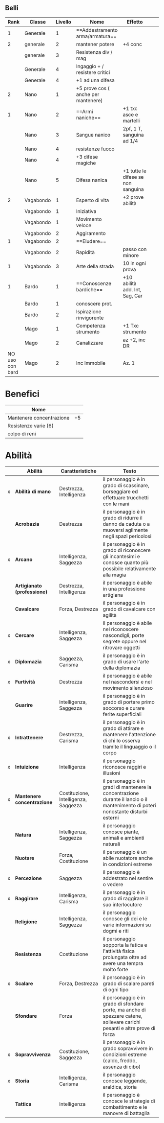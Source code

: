 ## Belli

| Rank            | Classe    | Livello | Nome                                | Effetto                            |     |     |
| --------------- | --------- | ------- | ----------------------------------- | ---------------------------------- | --- | --- |
| 1               | Generale  | 1       | ==Addestramento arma/armatura==     |                                    |     |     |
| 2               | generale  | 2       | mantener potere                     | +4 conc                            |     |     |
|                 | generale  | 3       | Resistenza div / mag                |                                    |     |     |
|                 | Generale  | 4       | Ingaggio + / resistere critici      |                                    |     |     |
|                 | Generale  | 4       | +1 ad una difesa                    |                                    |     |     |
| 2               | Nano      | 1       | +5 prove cos ( anche per mantenere) |                                    |     |     |
| 1               | Nano      | 2       | ==Armi naniche==                    | +1 txc asce e martelli             |     |     |
|                 | Nano      | 3       | Sangue nanico                       | 2pf, 1 T, sanguina ad 1/4          |     |     |
|                 | Nano      | 4       | resistenze fuoco                    |                                    |     |     |
|                 | Nano      | 4       | +3 difese magiche                   |                                    |     |     |
|                 | Nano      | 5       | Difesa nanica                       | +1 tutte le difese se non sanguina |     |     |
| 2               | Vagabondo | 1       | Esperto di vita                     | +2 prove abilità                   |     |     |
|                 | Vagabondo | 1       | Iniziativa                          |                                    |     |     |
|                 | Vagabondo | 1       | Movimento veloce                    |                                    |     |     |
|                 | Vagabondo | 2       | Aggiramento                         |                                    |     |     |
| 1               | Vagabondo | 2       | ==Eludere==                         |                                    |     |     |
|                 | Vagabondo | 2       | Rapidità                            | passo con minore                   |     |     |
| 1               | Vagabondo | 3       | Arte della strada                   | 10 in ogni prova                   |     |     |
| 1               | Bardo     | 1       | ==Conoscenze bardiche==             | +10 abilità add. Int, Sag, Car     |     |     |
|                 | Bardo     | 1       | conoscere prot.                     |                                    |     |     |
|                 | Bardo     | 2       | Ispirazione rinvigorente            |                                    |     |     |
|                 | Mago      | 1       | Competenza strumento                | +1 Txc strumento                   |     |     |
|                 | Mago      | 2       | Canalizzare                         | az +2, inc DR                      |     |     |
| NO uso con bard | Mago      | 2       | Inc Immobile                        | Az. 1                              |     |     |

# Benefici
| Nome                     |     |
| ------------------------ | --- |
| Mantenere concentrazione | +5  |
| Resistenze varie (6)     |     |
| colpo di reni            |     |
# Abilità

|     | Abilità                       | Caratteristiche                      | Testo                                                                                                                              |
| --- | ----------------------------- | ------------------------------------ | ---------------------------------------------------------------------------------------------------------------------------------- |
| x   | **Abilità di mano**           | Destrezza, Intelligenza              | il personaggio è in grado di scassinare, borseggiare ed effettuare trucchetti con le mani                                          |
|     | **Acrobazia**                 | Destrezza                            | il personaggio è in grado di ridurre il danno da caduta o a muoversi agilmente negli spazi pericolosi                              |
| x   | **Arcano**                    | Intelligenza, Saggezza               | il personaggio è in grado di riconoscere gli incantesimi e conosce quanto più possibile relativamente alla magia                   |
|     | **Artigianato (professione)** | Destrezza, Intelligenza              | il personaggio è abile in una professione artigiana                                                                                |
|     | **Cavalcare**                 | Forza, Destrezza                     | il personaggio è in grado di cavalcare con agilità                                                                                 |
| x   | **Cercare**                   | Intelligenza, Saggezza               | il personaggio è abile nel riconoscere nascondigli, porte segrete oppure nel ritrovare oggetti                                     |
| x   | **Diplomazia**                | Saggezza, Carisma                    | il personaggio è in grado di usare l'arte della diplomazia                                                                         |
| x   | **Furtività**                 | Destrezza                            | il personaggio è abile nel nascondersi e nel movimento silenzioso                                                                  |
|     | **Guarire**                   | Intelligenza, Saggezza               | il personaggio è in grado di portare primo soccorso e curare ferite superficiali                                                   |
| x   | **Intrattenere**              | Destrezza, Carisma                   | il personaggio è in grado di attirare e mantenere l'attenzione di chi lo osserva tramite il linguaggio o il corpo                  |
| x   | **Intuizione**                | Intelligenza                         | il personaggio riconosce raggiri e illusioni                                                                                       |
| x   | **Mantenere concentrazione**  | Costituzione, Intelligenza, Saggezza | il personaggio è in gradi di mantenere la concentrazione durante il lancio o il mantenimento di poteri nonostante disturbi esterni |
|     | **Natura**                    | Intelligenza, Saggezza               | il personaggio conosce piante, animali e ambienti naturali                                                                         |
|     | **Nuotare**                   | Forza, Costituzione                  | il personaggio è un abile nuotatore anche in condizioni estreme                                                                    |
| x   | **Percezione**                | Saggezza                             | il personaggio è addestrato nel sentire o vedere                                                                                   |
| x   | **Raggirare**                 | Intelligenza, Carisma                | il personaggio è in grado di raggirare il suo interlocutore                                                                        |
|     | **Religione**                 | Intelligenza, Saggezza               | il personaggio conosce gli dei e le varie informazioni su dogmi e riti                                                             |
|     | **Resistenza**                | Costituzione                         | il personaggio sopporta la fatica e l'attività fisica prolungata oltre ad avere una tempra molto forte                             |
| x   | **Scalare**                   | Forza, Destrezza                     | il personaggio è in grado di scalare pareti di ogni tipo                                                                           |
|     | **Sfondare**                  | Forza                                | il personaggio è in grado di sfondare porte, ma anche di spezzare catene, sollevare carichi pesanti e altre prove di forza         |
| x   | **Sopravvivenza**             | Costituzione, Saggezza               | il personaggio è in grado sopravvivere in condizioni estreme (caldo, freddo, assenza di cibo)                                      |
| x   | **Storia**                    | Intelligenza, Carisma                | il personaggio conosce leggende, araldica, storia                                                                                  |
|     | **Tattica**                   | Intelligenza                         | il personaggio è conosce le strategie di combattimento e le manovre di battaglia                                                   |